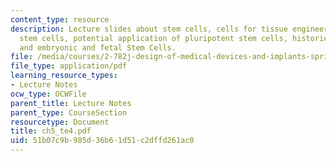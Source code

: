 ```yaml
---
content_type: resource
description: Lecture slides about stem cells, cells for tissue engineering, need for
  stem cells, potential application of pluripotent stem cells, historical perspective,
  and embryonic and fetal Stem Cells.
file: /media/courses/2-782j-design-of-medical-devices-and-implants-spring-2006/51b07c9b985d36b61d51c2dffd261ac0_ch5_te4.pdf
file_type: application/pdf
learning_resource_types:
- Lecture Notes
ocw_type: OCWFile
parent_title: Lecture Notes
parent_type: CourseSection
resourcetype: Document
title: ch5_te4.pdf
uid: 51b07c9b-985d-36b6-1d51-c2dffd261ac0
---
```

